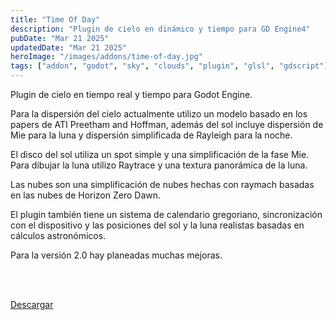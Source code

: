 ```yaml
---
title: "Time Of Day"
description: "Plugin de cielo en dinámico y tiempo para GD Engine4"
pubDate: "Mar 21 2025"
updatedDate: "Mar 21 2025"
heroImage: "/images/addons/time-of-day.jpg"
tags: ["addon", "godot", "sky", "clouds", "plugin", "glsl", "gdscript"]
---
```


Plugin de cielo en tiempo real y tiempo para Godot Engine.

Para la dispersión del cielo actualmente utilizo un modelo basado en los papers de ATI Preetham and Hoffman, además del sol incluye dispersión de Mie para la luna y dispersión simplificada de Rayleigh para la noche.

El disco del sol utiliza un spot simple y una simplificación de la fase Mie. Para dibujar la luna utilizo Raytrace y una textura panorámica de la luna.

Las nubes son una simplificación de nubes hechas con raymach basadas en las nubes de Horizon Zero Dawn.

El plugin también tiene un sistema de calendario gregoriano, sincronización con el dispositivo y las posiciones del sol y la luna realistas basadas en cálculos astronómicos.

Para la versión 2.0 hay planeadas muchas mejoras.

<br><br>

<div class="text-center p-10">
<a 
href="https://github.com/j-c7/time-of-day" target=_bank 
class="text-center font-bold p-5 rounded-md bg-blue-600 hover:bg-blue-500"> 
    Descargar 
</a>
</div>

